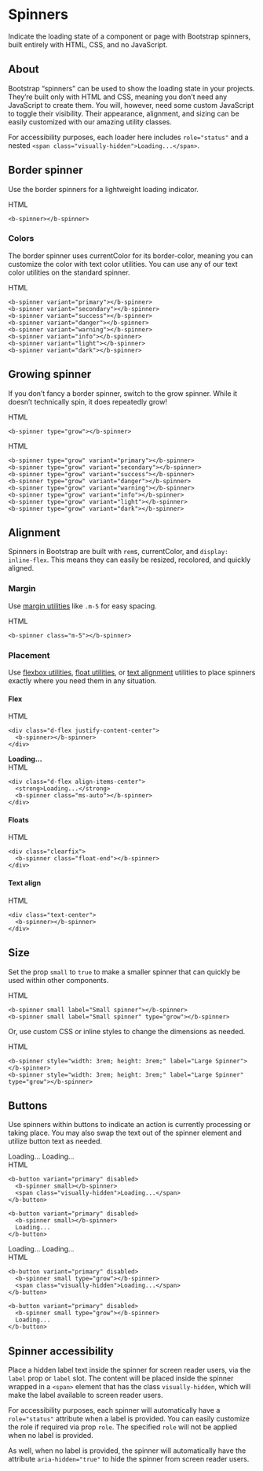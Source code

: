 # Spinners

<div class="lead mb-5">

Indicate the loading state of a component or page with Bootstrap spinners, built entirely with HTML, CSS, and no JavaScript.

</div>

## About

Bootstrap “spinners” can be used to show the loading state in your projects. They’re built only with HTML and CSS, meaning you don’t need any JavaScript to create them. You will, however, need some custom JavaScript to toggle their visibility. Their appearance, alignment, and sizing can be easily customized with our amazing utility classes.

For accessibility purposes, each loader here includes `role="status"` and a nested `<span class="visually-hidden">Loading...</span>`.

## Border spinner

Use the border spinners for a lightweight loading indicator.

<b-card no-body class="mb-5">
  <b-card-body>
  <b-spinner></b-spinner>
  </b-card-body>

  <div class="html">HTML</div>

  <b-card-body class="bg-body-tertiary">

```vue-html
<b-spinner></b-spinner>
```

  </b-card-body>

</b-card>

### Colors

The border spinner uses currentColor for its border-color, meaning you can customize the color with text color utilities. You can use any of our text color utilities on the standard spinner.

<b-card no-body class="mb-5">
  <b-card-body>
  <b-spinner variant="primary" class="me-2"></b-spinner>
  <b-spinner variant="secondary" class="me-2"></b-spinner>
  <b-spinner variant="success" class="me-2"></b-spinner>
  <b-spinner variant="danger" class="me-2"></b-spinner>
  <b-spinner variant="warning" class="me-2"></b-spinner>
  <b-spinner variant="info" class="me-2"></b-spinner>
  <b-spinner variant="light" class="me-2"></b-spinner>
  <b-spinner variant="dark"></b-spinner>
  </b-card-body>

  <div class="html">HTML</div>

  <b-card-body class="bg-body-tertiary">

```vue-html
<b-spinner variant="primary"></b-spinner>
<b-spinner variant="secondary"></b-spinner>
<b-spinner variant="success"></b-spinner>
<b-spinner variant="danger"></b-spinner>
<b-spinner variant="warning"></b-spinner>
<b-spinner variant="info"></b-spinner>
<b-spinner variant="light"></b-spinner>
<b-spinner variant="dark"></b-spinner>
```

  </b-card-body>

</b-card>

## Growing spinner

If you don’t fancy a border spinner, switch to the grow spinner. While it doesn’t technically spin, it does repeatedly grow!

<b-card no-body class="mb-5">
  <b-card-body>
    <b-spinner type="grow"></b-spinner>
  </b-card-body>

  <div class="html">HTML</div>

  <b-card-body class="bg-body-tertiary">

```vue-html
<b-spinner type="grow"></b-spinner>
```

  </b-card-body>

</b-card>

<b-card no-body class="mb-5">
  <b-card-body>
    <b-spinner type="grow" variant="primary" class="me-2"></b-spinner>
    <b-spinner type="grow" variant="secondary" class="me-2"></b-spinner>
    <b-spinner type="grow" variant="success" class="me-2"></b-spinner>
    <b-spinner type="grow" variant="danger" class="me-2"></b-spinner>
    <b-spinner type="grow" variant="warning" class="me-2"></b-spinner>
    <b-spinner type="grow" variant="info" class="me-2"></b-spinner>
    <b-spinner type="grow" variant="light" class="me-2"></b-spinner>
    <b-spinner type="grow" variant="dark" class="me-2"></b-spinner>
  </b-card-body>

  <div class="html">HTML</div>

  <b-card-body class="bg-body-tertiary">

```vue-html
<b-spinner type="grow" variant="primary"></b-spinner>
<b-spinner type="grow" variant="secondary"></b-spinner>
<b-spinner type="grow" variant="success"></b-spinner>
<b-spinner type="grow" variant="danger"></b-spinner>
<b-spinner type="grow" variant="warning"></b-spinner>
<b-spinner type="grow" variant="info"></b-spinner>
<b-spinner type="grow" variant="light"></b-spinner>
<b-spinner type="grow" variant="dark"></b-spinner>
```

  </b-card-body>

</b-card>

## Alignment

Spinners in Bootstrap are built with `rem`s, currentColor, and `display: inline-flex`. This means they can easily be resized, recolored, and quickly aligned.

### Margin

Use [margin utilities](https://getbootstrap.com/docs/5.0/utilities/spacing/) like `.m-5` for easy spacing.

<b-card no-body class="mb-5">
  <b-card-body>
    <b-spinner class="m-5"></b-spinner>
  </b-card-body>

  <div class="html">HTML</div>

  <b-card-body class="bg-body-tertiary">

```vue-html
<b-spinner class="m-5"></b-spinner>
```

  </b-card-body>

</b-card>

### Placement

Use [flexbox utilities](https://getbootstrap.com/docs/5.0/utilities/flex/), [float utilities](https://getbootstrap.com/docs/5.0/utilities/float/), or [text alignment](https://getbootstrap.com/docs/5.0/utilities/text/) utilities to place spinners exactly where you need them in any situation.

#### Flex

<b-card no-body class="mb-5 mt-2">
  <b-card-body>
    <div class="d-flex justify-content-center">
      <b-spinner></b-spinner>
    </div>
  </b-card-body>

  <div class="html">HTML</div>

  <b-card-body class="bg-body-tertiary">

```vue-html
<div class="d-flex justify-content-center">
  <b-spinner></b-spinner>
</div>
```

  </b-card-body>

</b-card>

<b-card no-body class="mb-5">
  <b-card-body>
    <div class="d-flex align-items-center">
      <strong>Loading...</strong>
      <b-spinner class="ms-auto"></b-spinner>
    </div>
  </b-card-body>

  <div class="html">HTML</div>

  <b-card-body class="bg-body-tertiary">

```vue-html
<div class="d-flex align-items-center">
  <strong>Loading...</strong>
  <b-spinner class="ms-auto"></b-spinner>
</div>
```

  </b-card-body>

</b-card>

#### Floats

<b-card no-body class="mb-5 mt-2">
  <b-card-body>
    <div class="clearfix">
      <b-spinner class="float-end"></b-spinner>
    </div>
  </b-card-body>

  <div class="html">HTML</div>

  <b-card-body class="bg-body-tertiary">

```vue-html
<div class="clearfix">
  <b-spinner class="float-end"></b-spinner>
</div>
```

  </b-card-body>

</b-card>

#### Text align

<b-card no-body class="mb-5 mt-2">
  <b-card-body>
    <div class="text-center">
      <b-spinner></b-spinner>
    </div>
  </b-card-body>

  <div class="html">HTML</div>

  <b-card-body class="bg-body-tertiary">

```vue-html
<div class="text-center">
  <b-spinner></b-spinner>
</div>
```

  </b-card-body>

</b-card>

## Size

Set the prop `small` to `true` to make a smaller spinner that can quickly be used within other components.

<b-card no-body class="mb-5">
  <b-card-body>
    <b-spinner small class="me-2"></b-spinner>
    <b-spinner small type="grow"></b-spinner>
  </b-card-body>

  <div class="html">HTML</div>

  <b-card-body class="bg-body-tertiary">

```vue-html
<b-spinner small label="Small spinner"></b-spinner>
<b-spinner small label="Small spinner" type="grow"></b-spinner>
```

  </b-card-body>

</b-card>

Or, use custom CSS or inline styles to change the dimensions as needed.

<b-card no-body class="mb-5">
  <b-card-body>
    <b-spinner style="width: 3rem; height: 3rem;" class="me-2" label="Large Spinner"></b-spinner>
    <b-spinner style="width: 3rem; height: 3rem;" label="Large Spinner" type="grow"></b-spinner>
  </b-card-body>

  <div class="html">HTML</div>

  <b-card-body class="bg-body-tertiary">

```vue-html
<b-spinner style="width: 3rem; height: 3rem;" label="Large Spinner"></b-spinner>
<b-spinner style="width: 3rem; height: 3rem;" label="Large Spinner" type="grow"></b-spinner>
```

  </b-card-body>

</b-card>

## Buttons

Use spinners within buttons to indicate an action is currently processing or taking place. You may also swap the text out of the spinner element and utilize button text as needed.

<b-card no-body class="mb-5">
  <b-card-body>
    <b-button variant="primary" disabled class="me-2">
      <b-spinner small></b-spinner>
      <span class="visually-hidden">Loading...</span>
    </b-button>
    <b-button variant="primary" disabled>
      <b-spinner small></b-spinner>
      Loading...
    </b-button>
  </b-card-body>

  <div class="html">HTML</div>

  <b-card-body class="bg-body-tertiary">

```vue-html
<b-button variant="primary" disabled>
  <b-spinner small></b-spinner>
  <span class="visually-hidden">Loading...</span>
</b-button>

<b-button variant="primary" disabled>
  <b-spinner small></b-spinner>
  Loading...
</b-button>
```

  </b-card-body>

</b-card>

<b-card no-body class="mb-5">
  <b-card-body>
    <b-button variant="primary" disabled class="me-2">
      <b-spinner small type="grow"></b-spinner>
      <span class="visually-hidden">Loading...</span>
    </b-button>
    <b-button variant="primary" disabled>
      <b-spinner small type="grow"></b-spinner>
      Loading...
    </b-button>
  </b-card-body>

  <div class="html">HTML</div>

  <b-card-body class="bg-body-tertiary">

```vue-html
<b-button variant="primary" disabled>
  <b-spinner small type="grow"></b-spinner>
  <span class="visually-hidden">Loading...</span>
</b-button>

<b-button variant="primary" disabled>
  <b-spinner small type="grow"></b-spinner>
  Loading...
</b-button>
```

  </b-card-body>

</b-card>

## Spinner accessibility

Place a hidden label text inside the spinner for screen reader users, via the `label` prop or `label` slot. The content will be placed inside the spinner wrapped in a `<span>` element that has the class `visually-hidden`, which will make the label available to screen reader users.

For accessibility purposes, each spinner will automatically have a `role="status"` attribute when a label is provided. You can easily customize the role if required via prop `role`. The specified `role` will not be applied when no label is provided.

As well, when no label is provided, the spinner will automatically have the attribute `aria-hidden="true"` to hide the spinner from screen reader users.

<ComponentReference :data="data"></ComponentReference>

<script setup lang="ts">
import {data} from '../../data/components/spinner.data'
import ComponentReference from '../../components/ComponentReference.vue'
import {BCard, BCardBody, BButton, BSpinner} from 'bootstrap-vue-next'
</script>
